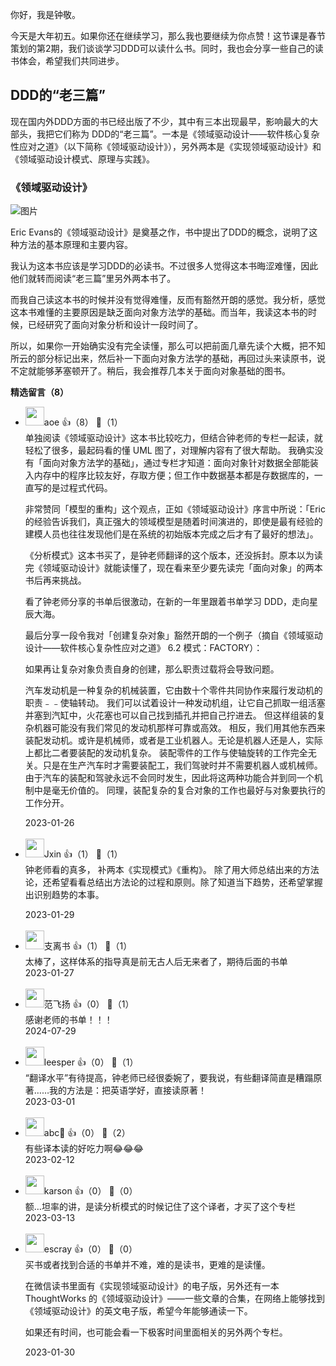 你好，我是钟敬。

今天是大年初五。如果你还在继续学习，那么我也要继续为你点赞！这节课是春节策划的第2期，我们谈谈学习DDD可以读什么书。同时，我也会分享一些自己的读书体会，希望我们共同进步。

## DDD的“老三篇”

现在国内外DDD方面的书已经出版了不少，其中有三本出现最早，影响最大的大部头，我把它们称为 DDD的“老三篇”。一本是《领域驱动设计——软件核心复杂性应对之道》（以下简称《领域驱动设计》），另外两本是《实现领域驱动设计》和《领域驱动设计模式、原理与实践》。

### 《领域驱动设计》

![图片](https://static001.geekbang.org/resource/image/ab/8e/abb9f36743f8a40ca2bdcd57344e1b8e.jpg?wh=1920x1444 "Eric Evans， 2004")

Eric Evans的《领域驱动设计》是奠基之作，书中提出了DDD的概念，说明了这种方法的基本原理和主要内容。

我认为这本书应该是学习DDD的必读书。不过很多人觉得这本书晦涩难懂，因此他们就转而阅读“老三篇”里另外两本书了。

而我自己读这本书的时候并没有觉得难懂，反而有豁然开朗的感觉。我分析，感觉这本书难懂的主要原因是缺乏面向对象方法学的基础。而当年，我读这本书的时候，已经研究了面向对象分析和设计一段时间了。

所以，如果你一开始确实没有完全读懂，那么可以把前面几章先读个大概，把不知所云的部分标记出来，然后补一下面向对象方法学的基础，再回过头来读原书，说不定就能够茅塞顿开了。稍后，我会推荐几本关于面向对象基础的图书。
<div><strong>精选留言（8）</strong></div><ul>
<li><img src="https://static001.geekbang.org/account/avatar/00/11/1d/de/62bfa83f.jpg" width="30px"><span>aoe</span> 👍（8） 💬（1）<div>单独阅读《领域驱动设计》这本书比较吃力，但结合钟老师的专栏一起读，就轻松了很多，最起码看的懂 UML 图了，对理解内容有了很大帮助。
我确实没有「面向对象方法学的基础」，通过专栏才知道：面向对象针对数据全部能装入内存中的程序比较友好，存取方便；但工作中数据基本都是存数据库的，一直写的是过程式代码。

非常赞同「模型的重构」这个观点，正如《领域驱动设计》序言中所说：「Eric 的经验告诉我们，真正强大的领域模型是随着时间演进的，即使是最有经验的建模人员也往往发现他们是在系统的初始版本完成之后才有了最好的想法」。

《分析模式》这本书买了，是钟老师翻译的这个版本，还没拆封。原本以为读完《领域驱动设计》就能读懂了，现在看来至少要先读完「面向对象」的两本书后再来挑战。

看了钟老师分享的书单后很激动，在新的一年里跟着书单学习 DDD，走向星辰大海。

最后分享一段令我对「创建复杂对象」豁然开朗的一个例子（摘自《领域驱动设计——软件核心复杂性应对之道》 6.2 模式：FACTORY）：

如果再让复杂对象负责自身的创建，那么职责过载将会导致问题。

汽车发动机是一种复杂的机械装置，它由数十个零件共同协作来履行发动机的职责﹣﹣使轴转动。
我们可以试着设计一种发动机组，让它自己抓取一组活塞并塞到汽缸中，火花塞也可以自己找到插孔并把自己拧进去。
但这样组装的复杂机器可能没有我们常见的发动机那样可靠或高效。
相反，我们用其他东西来装配发动机。或许是机械师，或者是工业机器人。无论是机器人还是人，实际上都比二者要装配的发动机复杂。
装配零件的工作与使轴旋转的工作完全无关。只是在生产汽车时才需要装配工，我们驾驶时并不需要机器人或机械师。
由于汽车的装配和驾驶永远不会同时发生，因此将这两种功能合并到同一个机制中是毫无价值的。
同理，装配复杂的复合对象的工作也最好与对象要执行的工作分开。</div>2023-01-26</li><br/><li><img src="https://static001.geekbang.org/account/avatar/00/13/17/27/ec30d30a.jpg" width="30px"><span>Jxin</span> 👍（1） 💬（1）<div>钟老师看的真多，
补两本《实现模式》《重构》。
除了用大师总结出来的方法论，还希望看看总结出方法论的过程和原则。除了知道当下趋势，还希望掌握出识别趋势的本事。
</div>2023-01-29</li><br/><li><img src="https://static001.geekbang.org/account/avatar/00/0f/ab/69/5f1f0d1c.jpg" width="30px"><span>支离书</span> 👍（1） 💬（1）<div>太棒了，这样体系的指导真是前无古人后无来者了，期待后面的书单</div>2023-01-27</li><br/><li><img src="https://static001.geekbang.org/account/avatar/00/29/87/e1/b3edcc09.jpg" width="30px"><span>范飞扬</span> 👍（0） 💬（1）<div>感谢老师的书单！！！</div>2024-07-29</li><br/><li><img src="https://static001.geekbang.org/account/avatar/00/14/9d/c0/cb5341ec.jpg" width="30px"><span>leesper</span> 👍（0） 💬（1）<div>“翻译水平”有待提高，钟老师已经很委婉了，要我说，有些翻译简直是糟蹋原著……我的方法是：把英语学好，直接读原著！</div>2023-03-01</li><br/><li><img src="https://static001.geekbang.org/account/avatar/00/1c/cc/1d/3c0272a1.jpg" width="30px"><span>abc🙂</span> 👍（0） 💬（2）<div>有些译本读的好吃力啊😂😂😂</div>2023-02-12</li><br/><li><img src="https://static001.geekbang.org/account/avatar/00/12/0d/0c/21e016c3.jpg" width="30px"><span>karson</span> 👍（0） 💬（0）<div>额…坦率的讲，是读分析模式的时候记住了这个译者，才买了这个专栏</div>2023-03-13</li><br/><li><img src="https://static001.geekbang.org/account/avatar/00/0f/92/6d/becd841a.jpg" width="30px"><span>escray</span> 👍（0） 💬（0）<div>买书或者找到合适的书单并不难，难的是读书，更难的是读懂。

在微信读书里面有《实现领域驱动设计》的电子版，另外还有一本 ThoughtWorks 的《领域驱动设计》——一些文章的合集，在网络上能够找到《领域驱动设计》的英文电子版，希望今年能够通读一下。

如果还有时间，也可能会看一下极客时间里面相关的另外两个专栏。</div>2023-01-30</li><br/>
</ul>